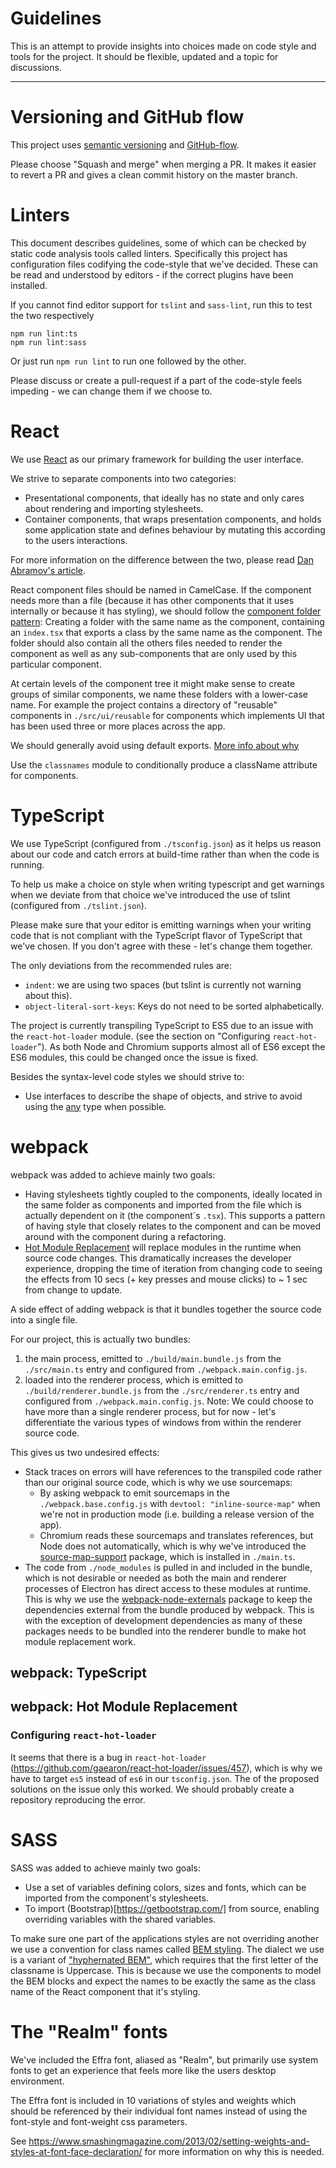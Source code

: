 # Guidelines

This is an attempt to provide insights into choices made on code style and tools for the project.
It should be flexible, updated and a topic for discussions.

---

# Versioning and GitHub flow

This project uses [semantic versioning](http://semver.org/)
and [GitHub-flow](http://scottchacon.com/2011/08/31/github-flow.html).

Please choose "Squash and merge" when merging a PR.
It makes it easier to revert a PR and gives a clean commit history on the master branch.

# Linters

This document describes guidelines, some of which can be checked by static code analysis tools called linters.
Specifically this project has configuration files codifying the code-style that we've decided. These can be read and
understood by editors - if the correct plugins have been installed.

If you cannot find editor support for `tslint` and `sass-lint`, run this to test the two respectively

    npm run lint:ts
    npm run lint:sass

Or just run `npm run lint` to run one followed by the other.

Please discuss or create a pull-request if a part of the code-style feels impeding - we can change them if we choose to.

# React

We use [React](https://facebook.github.io/react/) as our primary framework for building the user interface.

We strive to separate components into two categories:
- Presentational components, that ideally has no state and only cares about rendering and importing stylesheets.
- Container components, that wraps presentation components, and holds some application state and defines behaviour by mutating this according to the users interactions.

For more information on the difference between the two, please read
[Dan Abramov's article](https://medium.com/@dan_abramov/smart-and-dumb-components-7ca2f9a7c7d0).

React component files should be named in CamelCase. If the component needs more than a file (because it has other components that it uses internally or because it has styling), we should follow the [component folder pattern](https://medium.com/styled-components/component-folder-pattern-ee42df37ec68): Creating a folder with the same name as the component, containing an `index.tsx` that exports a class by the same name as the component. The folder should also contain all the others files needed to render the component as well as any sub-components that are only used by this particular component.

At certain levels of the component tree it might make sense to create groups of similar components, we name these folders with a lower-case name. For example the project contains a directory of "reusable" components in `./src/ui/reusable` for components which implements UI that has been used three or more places across the app.

We should generally avoid using default exports.
[More info about why](https://blog.neufund.org/why-we-have-banned-default-exports-and-you-should-do-the-same-d51fdc2cf2ad)

Use the `classnames` module to conditionally produce a className attribute for components.

# TypeScript

We use TypeScript (configured from `./tsconfig.json`) as it helps us reason about our code and catch errors at
build-time rather than when the code is running.

To help us make a choice on style when writing typescript and get warnings when we deviate from that choice we've
introduced the use of tslint (configured from `./tslint.json`).

Please make sure that your editor is emitting warnings when your writing code that is not compliant with the TypeScript
flavor of TypeScript that we've chosen. If you don't agree with these - let's change them together.

The only deviations from the recommended rules are:
- `indent`: we are using two spaces (but tslint is currently not warning about this).
- `object-literal-sort-keys`: Keys do not need to be sorted alphabetically.

The project is currently transpiling TypeScript to ES5 due to an issue with the `react-hot-loader` module.
(see the section on "Configuring `react-hot-loader`"). As both Node and Chromium supports almost all of ES6 except the
ES6 modules, this could be changed once the issue is fixed.

Besides the syntax-level code styles we should strive to:
- Use interfaces to describe the shape of objects, and strive to avoid using the
  [any](https://www.typescriptlang.org/docs/handbook/basic-types.html#any) type when possible.

# webpack

webpack was added to achieve mainly two goals:
- Having stylesheets tightly coupled to the components, ideally located in the same folder as components and imported
  from the file which is actually dependent on it (the component´s `.tsx`). This supports a pattern of having style that
  closely relates to the component and can be moved around with the component during a refactoring.
- [Hot Module Replacement](https://webpack.js.org/concepts/hot-module-replacement/) will replace modules in the runtime
  when source code changes. This dramatically increases the developer experience, dropping the time of iteration from
  changing code to seeing the effects from 10 secs (+ key presses and mouse clicks) to ~ 1 sec from change to update.

A side effect of adding webpack is that it bundles together the source code into a single file.

For our project, this is actually two bundles:
1. the main process, emitted to `./build/main.bundle.js` from the `./src/main.ts` entry and configured from
   `./webpack.main.config.js`.
2. loaded into the renderer process, which is emitted to `./build/renderer.bundle.js` from the `./src/renderer.ts` entry
   and configured from `./webpack.main.config.js`.
   Note: We could choose to have more than a single renderer process, but for now - let's differentiate the various
   types of windows from within the renderer source code.

This gives us two undesired effects:

- Stack traces on errors will have references to the transpiled code rather than our original source code, which is why
  we use sourcemaps:
   - By asking webpack to emit sourcemaps in the `./webpack.base.config.js` with `devtool: "inline-source-map"` when
     we're not in production mode (i.e. building a release version of the app).
   - Chromium reads these sourcemaps and translates references, but Node does not automatically, which is why we've
     introduced the [source-map-support](http://npmjs.com/package/source-map-support) package, which is installed in
     `./main.ts`.
- The code from `./node_modules` is pulled in and included in the bundle, which is not desirable or needed as both the
  main and renderer processes of Electron has direct access to these modules at runtime. This is why we use the
  [webpack-node-externals](http://npmjs.com/package/webpack-node-externals) package to keep the dependencies external
  from the bundle produced by webpack. This is with the exception of development dependencies as many of these packages
  needs to be bundled into the renderer bundle to make hot module replacement work.

## webpack: TypeScript

## webpack: Hot Module Replacement

### Configuring `react-hot-loader`

It seems that there is a bug in `react-hot-loader` (https://github.com/gaearon/react-hot-loader/issues/457), which
is why we have to target `es5` instead of `es6` in our `tsconfig.json`. The of the proposed solutions on the issue only
this worked. We should probably create a repository reproducing the error.

# SASS

SASS was added to achieve mainly two goals:
- Use a set of variables defining colors, sizes and fonts, which can be imported from the component's stylesheets.
- To import (Bootstrap)[https://getbootstrap.com/] from source, enabling overriding variables with the shared variables.

To make sure one part of the applications styles are not overriding another we use a convention for class names called
[BEM styling](http://getbem.com/introduction/). The dialect we use is a variant of
["hyphernated BEM"](https://csswizardry.com/2013/01/mindbemding-getting-your-head-round-bem-syntax/), which requires
that the first letter of the classname is Uppercase. This is because we use the components to model the BEM blocks and
expect the names to be exactly the same as the class name of the React component that it's styling.

# The "Realm" fonts

We've included the Effra font, aliased as "Realm", but primarily use system fonts to get an experience that feels more
like the users desktop environment.

The Effra font is included in 10 variations of styles and weights which should be referenced by their individual font names
instead of using the font-style and font-weight css parameters.

See https://www.smashingmagazine.com/2013/02/setting-weights-and-styles-at-font-face-declaration/ for more information
on why this is needed.
